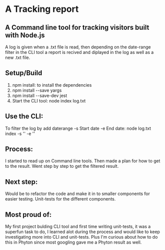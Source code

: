 # A Tracking report

## A Command line tool for tracking visitors built with Node.js

A log is given when a .txt file is read, then depending on the date-range filter in the CLI tool a report is recived and diplayed in the log as well as a new .txt file.

## Setup/Build

1. npm install: to install the dependencies
2. npm install --save yargs
3. npm install --save-dev jest
4. Start the CLI tool: node index log.txt

## Use the CLI:

To filter the log by add daterange -s Start date -e End date:
node log.txt index -s '<daterange>' -e '<daterange>'

## Process:

I started to read up on Command line tools.
Then made a plan for how to get to the result.
Went step by step to get the filtered result.

## Next step:

Would be to refactor the code and make it in to smaller components for easier testing.
Unit-tests for the different components.

## Most proud of:

My first project bulding CLI tool and first time writing unit-tests, it was a superfun task to do, I learned alot during the process and would like to keep investigating more into CLI and unit-tests.
Plus I'm curious about how to do this in Phyton since most googling gave me a Phyton result as well.
